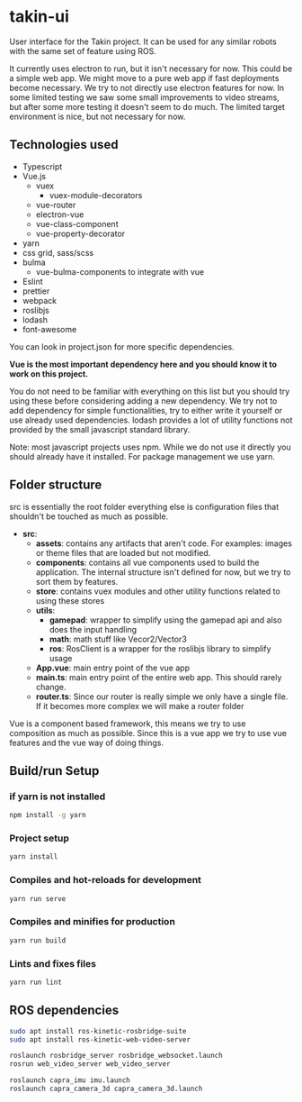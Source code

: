 # takin-ui

User interface for the Takin project. It can be used for any similar robots with the same set of feature using ROS.

It currently uses electron to run, but it isn't necessary for now. This could be a simple web app. We might move to a pure web app if fast deployments become necessary. We try to not directly use electron features for now. In some limited testing we saw some small improvements to video streams, but after some more testing it doesn't seem to do much. The limited target environment is nice, but not necessary for now.

## Technologies used

- Typescript
- Vue.js
  - vuex
    - vuex-module-decorators
  - vue-router
  - electron-vue
  - vue-class-component
  - vue-property-decorator
- yarn
- css grid, sass/scss
- bulma
  - vue-bulma-components to integrate with vue
- Eslint
- prettier
- webpack
- roslibjs
- lodash
- font-awesome

You can look in project.json for more specific dependencies.

**Vue is the most important dependency here and you should know it to work on this project.**

You do not need to be familiar with everything on this list but you should try using these before considering adding a new dependency. We try not to add dependency for simple functionalities, try to either write it yourself or use already used dependencies. lodash provides a lot of utility functions not provided by the small javascript standard library.

Note: most javascript projects uses npm. While we do not use it directly you should already have it installed. For package management we use yarn.

## Folder structure

src is essentially the root folder everything else is configuration files that shouldn't be touched as much as possible.

- **src**:
  - **assets**: contains any artifacts that aren't code. For examples: images or theme files that are loaded but not modified.
  - **components**: contains all vue components used to build the application. The internal structure isn't defined for now, but we try to sort them by features.
  - **store**: contains vuex modules and other utility functions related to using these stores
  - **utils**:
    - **gamepad**: wrapper to simplify using the gamepad api and also does the input handling
    - **math**: math stuff like Vecor2/Vector3
    - **ros**: RosClient is a wrapper for the roslibjs library to simplify usage
  - **App.vue**: main entry point of the vue app
  - **main.ts**: main entry point of the entire web app. This should rarely change.
  - **router.ts**: Since our router is really simple we only have a single file. If it becomes more complex we will make a router folder

Vue is a component based framework, this means we try to use composition as much as possible. Since this is a vue app we try to use vue features and the vue way of doing things.

## Build/run Setup

### if yarn is not installed

```bash
npm install -g yarn
```

### Project setup

```bash
yarn install
```

### Compiles and hot-reloads for development

```bash
yarn run serve
```

### Compiles and minifies for production

```bash
yarn run build
```

### Lints and fixes files

```bash
yarn run lint
```

## ROS dependencies

```bash
sudo apt install ros-kinetic-rosbridge-suite
sudo apt install ros-kinetic-web-video-server

roslaunch rosbridge_server rosbridge_websocket.launch
rosrun web_video_server web_video_server

roslaunch capra_imu imu.launch
roslaunch capra_camera_3d capra_camera_3d.launch
```
